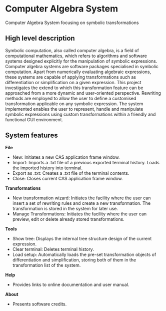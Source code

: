 # Computer Algebra System
Computer Algebra System focusing on symbolic transformations

## High level description
Symbolic computation, also called computer algebra, is a field of computational mathematics,
which refers to algorithms and software systems designed explicitly for the manipulation
of symbolic expressions. Computer algebra systems are software packages specialised
in symbolic computation. Apart from numerically evaluating algebraic expressions, these
systems are capable of applying transformations such as differentiation or simplification
on a given expression. This project investigates the extend to which this transformation
feature can be approached from a more dynamic and user-oriented perspective. Rewriting
methods are employed to allow the user to define a customised transformation applicable
on any symbolic expression. The system implemented enables the user to represent, handle
and manipulate symbolic expressions using custom transformations within a friendly and
functional GUI environment.

## System features
**File**
* New: Initiates a new CAS application frame window.
* Import: Imports a .txt file of a previous exported terminal history. Loads the
imported history into terminal.
* Export as .txt: Creates a .txt file of the terminal contents.
* Close: Closes current CAS application frame window.  


**Transformations**
* New transformation wizard: Initiates the facility where the user can insert a set of
rewriting rules and create a new transformation. The transformation is stored in the
system for later use.
* Manage Transformations: Initiates the facility where the user can preview, edit or
delete already stored transformations.  


**Tools**
* Show tree: Displays the internal tree structure design of the current expression.
* Clear terminal: Deletes terminal history.
* Load setup: Automatically loads the pre-set transformation objects of differentiation
and simplification, storing both of them in the transformation list of the system.  


**Help**
* Provides links to online documentation and user manual.  


**About**
* Presents software credits.  
